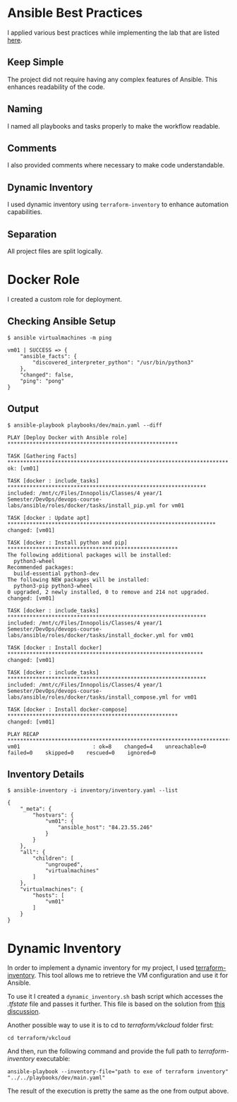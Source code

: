 # Ansible Best Practices


I applied various best practices while implementing the lab that are listed [here](https://docs.ansible.com/ansible/latest/tips_tricks/ansible_tips_tricks.html).

## Keep Simple
The project did not require having any complex features of Ansible. This enhances 
readability of the code.

## Naming
I named all playbooks and tasks properly to make the workflow readable.

## Comments
I also provided comments where necessary to make code understandable.

## Dynamic Inventory
I used dynamic inventory using `terraform-inventory` to enhance automation capabilities.

## Separation
All project files are split logically.


# Docker Role

I created a custom role for deployment.

## Checking Ansible Setup

```
$ ansible virtualmachines -m ping

vm01 | SUCCESS => {
    "ansible_facts": {
        "discovered_interpreter_python": "/usr/bin/python3"
    },
    "changed": false,
    "ping": "pong"
}
```

## Output

```
$ ansible-playbook playbooks/dev/main.yaml --diff

PLAY [Deploy Docker with Ansible role] ******************************************************

TASK [Gathering Facts] **********************************************************************
ok: [vm01]

TASK [docker : include_tasks] ***************************************************************
included: /mnt/c/Files/Innopolis/Classes/4 year/1 Semester/DevOps/devops-course-labs/ansible/roles/docker/tasks/install_pip.yml for vm01

TASK [docker : Update apt] ******************************************************************
changed: [vm01]

TASK [docker : Install python and pip] ******************************************************
The following additional packages will be installed:
  python3-wheel
Recommended packages:
  build-essential python3-dev
The following NEW packages will be installed:
  python3-pip python3-wheel
0 upgraded, 2 newly installed, 0 to remove and 214 not upgraded.
changed: [vm01]

TASK [docker : include_tasks] ***************************************************************
included: /mnt/c/Files/Innopolis/Classes/4 year/1 Semester/DevOps/devops-course-labs/ansible/roles/docker/tasks/install_docker.yml for vm01

TASK [docker : Install docker] **************************************************************
changed: [vm01]

TASK [docker : include_tasks] ***************************************************************
included: /mnt/c/Files/Innopolis/Classes/4 year/1 Semester/DevOps/devops-course-labs/ansible/roles/docker/tasks/install_compose.yml for vm01

TASK [docker : Install docker-compose] ******************************************************
changed: [vm01]

PLAY RECAP **********************************************************************************
vm01                       : ok=8    changed=4    unreachable=0    failed=0    skipped=0    rescued=0    ignored=0
```

## Inventory Details

```
$ ansible-inventory -i inventory/inventory.yaml --list

{
    "_meta": {
        "hostvars": {
            "vm01": {
                "ansible_host": "84.23.55.246"
            }
        }
    },
    "all": {
        "children": [
            "ungrouped",
            "virtualmachines"
        ]
    },
    "virtualmachines": {
        "hosts": [
            "vm01"
        ]
    }
}
```

# Dynamic Inventory

In order to implement a dynamic inventory for my project, I used [terraform-inventory](https://github.com/adammck/terraform-inventory).
This tool allows me to retrieve the VM configuration and use it for Ansible.

To use it I created a `dynamic_inventory.sh` bash script which accesses the _.tfstate_ file and passes it further. This file is based on the solution from [this discussion](https://github.com/adammck/terraform-inventory/issues/121).

Another possible way to use it is to cd to _terraform/vkcloud_ folder first:

`cd terraform/vkcloud`

And then, run the following command and provide the full path to _terraform-inventory_ executable:

`ansible-playbook --inventory-file="path to exe of terraform inventory" "../../playbooks/dev/main.yaml"`

The result of the execution is pretty the same as the one from output above.